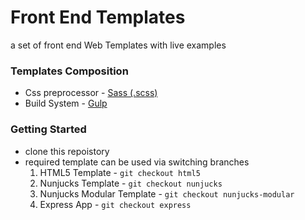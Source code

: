 # Front End Templates

a set of front end Web Templates with live examples

### Templates Composition

* Css preprocessor - [Sass (.scss)](http://sass-lang.com/)
* Build System - [Gulp](http://gulpjs.com/)

### Getting Started

* clone this repoistory
* required template can be used via switching branches
    1. HTML5 Template - `git checkout html5`
    2. Nunjucks Template - `git checkout nunjucks`
    3. Nunjucks Modular Template - `git checkout nunjucks-modular`
    4. Express App - `git checkout express`